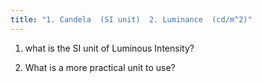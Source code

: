 ```yaml
---
title: "1. Candela  (SI unit)  2. Luminance  (cd/m^2)"
---
```

1. what is the SI unit of Luminous Intensity?

2. What is a more practical unit to use?

